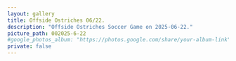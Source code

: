 ```yaml
---
layout: gallery
title: Offside Ostriches 06/22.
description: "Offside Ostriches Soccer Game on 2025-06-22."
picture_path: 002025-6-22
#google_photos_album: "https://photos.google.com/share/your-album-link"
private: false
---
```


